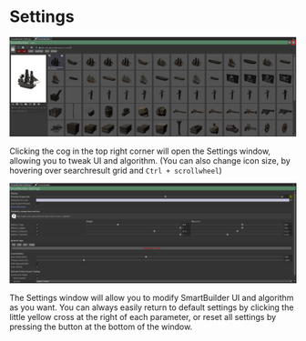 # Settings

![Settings](/images/Settings.png "Access the Settings Window")

Clicking the cog in the top right corner will open the Settings window, allowing you to tweak UI and algorithm. (You can also change icon size, by hovering over searchresult grid and `Ctrl + scrollwheel`) 

![Settings Window](/images/SettingsWindow.png "Customize Smartbuilder using Settings Window")

The Settings window will allow you to modify SmartBuilder UI and algorithm as you want. You can always easily return to default settings by clicking the little yellow cross at the right of each parameter, or reset all settings by pressing the button at the bottom of the window.